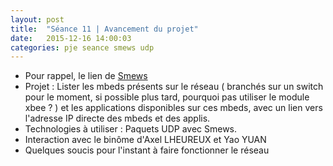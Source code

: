 ```yaml
---
layout: post
title:  "Séance 11 | Avancement du projet"
date:   2015-12-16 14:00:03
categories: pje seance smews udp
---
```

* Pour rappel, le lien de [Smews][smews-gh]
* Projet : Lister les mbeds présents sur le réseau ( branchés sur un switch pour le moment, si possible plus tard, pourquoi pas utiliser le module xbee ? ) et les applications disponibles sur ces mbeds, avec un lien vers l'adresse IP directe des mbeds et des applis.
* Technologies à utiliser : Paquets UDP avec Smews.
* Interaction avec le binôme d'Axel LHEUREUX et Yao YUAN
* Quelques soucis pour l'instant à faire fonctionner le réseau




[smews-gh]: 	https://github.com/2xs/smews
